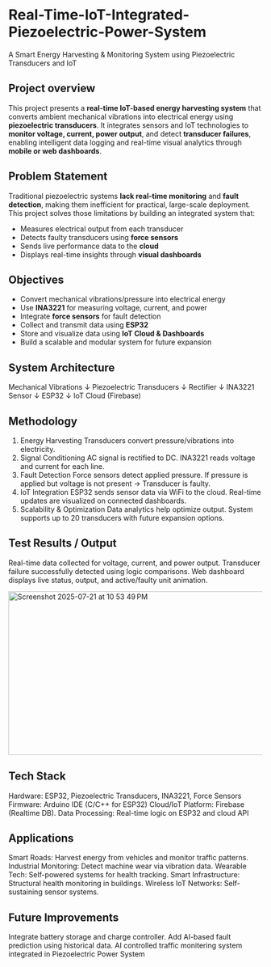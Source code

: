 # Real-Time-IoT-Integrated-Piezoelectric-Power-System
 A Smart Energy Harvesting &amp; Monitoring System using Piezoelectric Transducers and IoT


## Project overview

This project presents a **real-time IoT-based energy harvesting system** that converts ambient mechanical vibrations into electrical energy using **piezoelectric transducers**. It integrates sensors and IoT technologies to **monitor voltage, current, power output**, and detect **transducer failures**, enabling intelligent data logging and real-time visual analytics through **mobile or web dashboards**.


##  Problem Statement

Traditional piezoelectric systems **lack real-time monitoring** and **fault detection**, making them inefficient for practical, large-scale deployment. This project solves those limitations by building an integrated system that:

- Measures electrical output from each transducer
- Detects faulty transducers using **force sensors**
- Sends live performance data to the **cloud**
- Displays real-time insights through **visual dashboards**


##  Objectives

- Convert mechanical vibrations/pressure into electrical energy
- Use **INA3221** for measuring voltage, current, and power
- Integrate **force sensors** for fault detection
- Collect and transmit data using **ESP32**
- Store and visualize data using **IoT Cloud & Dashboards**
- Build a scalable and modular system for future expansion


##  System Architecture

Mechanical Vibrations
        ↓
Piezoelectric Transducers
        ↓
     Rectifier
        ↓
    INA3221 Sensor
        ↓
       ESP32
        ↓
   IoT Cloud (Firebase)

## Methodology
1.	Energy Harvesting
	Transducers convert pressure/vibrations into electricity.
2.	Signal Conditioning
	AC signal is rectified to DC.
 INA3221 reads voltage and current for each line.
3.	Fault Detection
 Force sensors detect applied pressure.
	If pressure is applied but voltage is not present → Transducer is faulty.
4.	IoT Integration
 ESP32 sends sensor data via WiFi to the cloud.
 Real-time updates are visualized on connected dashboards.
5.	Scalability & Optimization
	Data analytics help optimize output.
	System supports up to 20 transducers with future expansion options.

## Test Results / Output
Real-time data collected for voltage, current, and power output.
Transducer failure successfully detected using logic comparisons.
Web dashboard displays live status, output, and active/faulty unit animation.

 <img width="524" height="324" alt="Screenshot 2025-07-21 at 10 53 49 PM" src="https://github.com/user-attachments/assets/b3724c7d-753d-4aff-984d-21b58de4a364" />
 
## Tech Stack
Hardware: ESP32, Piezoelectric Transducers, INA3221, Force Sensors
Firmware: Arduino IDE (C/C++ for ESP32)
Cloud/IoT Platform: Firebase (Realtime DB).
Data Processing: Real-time logic on ESP32 and cloud API

## Applications
Smart Roads: Harvest energy from vehicles and monitor traffic patterns.
Industrial Monitoring: Detect machine wear via vibration data.
Wearable Tech: Self-powered systems for health tracking.
Smart Infrastructure: Structural health monitoring in buildings.
Wireless IoT Networks: Self-sustaining sensor systems.

## Future Improvements
Integrate battery storage and charge controller.
Add AI-based fault prediction using historical data.
AI controlled traffic monitering system integrated in Piezoelectric Power System

        
